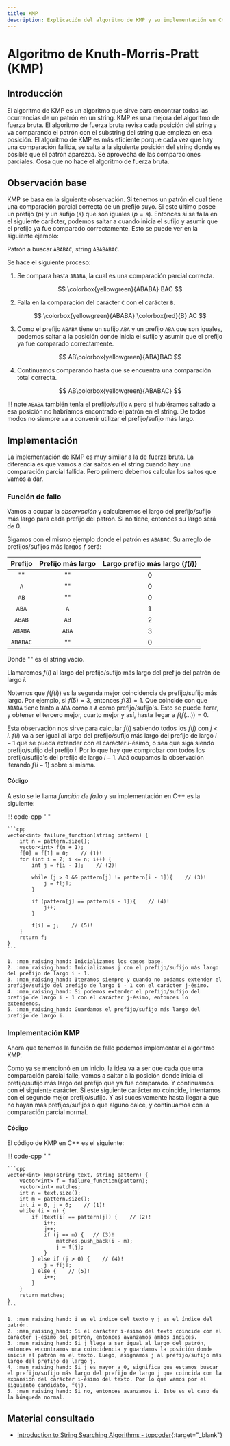 ```yaml
---
title: KMP
description: Explicación del algoritmo de KMP y su implementación en C++.
---
```


# Algoritmo de Knuth-Morris-Pratt (KMP)

## Introducción

El algoritmo de KMP es un algoritmo que sirve para encontrar todas las ocurrencias de un patrón en un string. KMP es una mejora del algoritmo de fuerza bruta. El algoritmo de fuerza bruta revisa cada posición del string y va comparando el patrón con el substring del string que empieza en esa posición. El algoritmo de KMP es más eficiente porque cada vez que hay una comparación fallida, se salta a la siguiente posición del string donde es posible que el patrón aparezca. Se aprovecha de las comparaciones parciales. Cosa que no hace el algoritmo de fuerza bruta.

## Observación base

KMP se basa en la siguiente observación. Si tenemos un patrón el cual tiene una comparación parcial correcta de un prefijo suyo. Si este último posee un prefijo ($p$) y un sufijo ($s$) que son iguales ($p = s$). Entonces si se falla en el siguiente carácter, podemos saltar a cuando inicia el sufijo y asumir que el prefijo ya fue comparado correctamente. Esto se puede ver en la siguiente ejemplo:

Patrón a buscar `ABABAC`, string `ABABABAC`.

Se hace el siguiente proceso:

1. Se compara hasta `ABABA`, la cual es una comparación parcial correcta.

    $$
        \colorbox{yellowgreen}{ABABA} BAC
    $$

2. Falla en la comparación del carácter `C` con el carácter `B`.

    $$
        \colorbox{yellowgreen}{ABABA} \colorbox{red}{B} AC
    $$

3. Como el prefijo `ABABA` tiene un sufijo `ABA` y un prefijo `ABA` que son iguales, podemos saltar a la posición donde inicia el sufijo y asumir que el prefijo ya fue comparado correctamente.

    $$
        AB\colorbox{yellowgreen}{ABA}BAC
    $$

4. Continuamos comparando hasta que se encuentra una comparación total correcta.

    $$
        AB\colorbox{yellowgreen}{ABABAC}
    $$

!!! note
    `ABABA` también tenía el prefijo/sufijo `A` pero si hubiéramos saltado a esa posición no habríamos encontrado el patrón en el string. De todos modos no siempre va a convenir utilizar el prefijo/sufijo más largo.

## Implementación

La implementación de KMP es muy similar a la de fuerza bruta. La diferencia es que vamos a dar saltos en el string cuando hay una comparación parcial fallida. Pero primero debemos calcular los saltos que vamos a dar. 


### Función de fallo

Vamos a ocupar la _observación_ y calcularemos el largo del prefijo/sufijo más largo para cada prefijo del patrón. Si no tiene, entonces su largo será de $0$. 

Sigamos con el mismo ejemplo donde el patrón es `ABABAC`. Su arreglo de prefijos/sufijos más largos $f$ será:

<center>

| Prefijo | Prefijo más largo | Largo prefijo más largo ($f(i)$)|
|:-------:|:-----------------:|:-------------------------------:|
|  ""     | ""                | 0                               |
| `A`     | ""                | 0                               |
| `AB`    | ""                | 0                               |
| `ABA`   | `A`               | 1                               |
| `ABAB`  | `AB`              | 2                               |
| `ABABA` | `ABA`             | 3                               |
| `ABABAC`| ""                | 0                               |

</center>

Donde "" es el string vacío.

Llamaremos $f(i)$ al largo del prefijo/sufijo más largo del prefijo del patrón de largo $i$. 

Notemos que $f(f(i))$ es la segunda mejor coincidencia de prefijo/sufijo más largo. Por ejemplo, si $f(5) = 3$, entonces $f(3) = 1$. Que coincide con que `ABABA` tiene tanto a `ABA` como a `A` como prefijo/sufijo's. Esto se puede iterar, y obtener el tercero mejor, cuarto mejor y así, hasta llegar a $f(f(\ldots)) = 0$.

Esta observación nos sirve para calcular $f(i)$ sabiendo todos los $f(j)$ con $j < i$. $f(i)$ va a ser igual al largo del prefijo/sufijo más largo del prefijo de largo $i - 1$ que se pueda extender con el carácter $i$-ésimo, o sea que siga siendo prefijo/sufijo del prefijo $i$. Por lo que hay que comprobar con todos los prefijo/sufijo's del prefijo de largo $i - 1$. Acá ocupamos la observación iterando $f(i-1)$ sobre si misma. 

#### Código

A esto se le llama _función de fallo_ y su implementación en C++ es la siguiente:

!!! code-cpp " "

    ```cpp
    vector<int> failure_function(string pattern) {
        int n = pattern.size();
        vector<int> f(n + 1);
        f[0] = f[1] = 0;    // (1)!
        for (int i = 2; i <= n; i++) {
            int j = f[i - 1];    // (2)!
            
            while (j > 0 && pattern[j] != pattern[i - 1]){    // (3)!
                j = f[j];
            }
            
            if (pattern[j] == pattern[i - 1]){    // (4)!
                j++;
            }
            
            f[i] = j;    // (5)!
        }
        return f;
    }
    ```

    1. :man_raising_hand: Inicializamos los casos base.
    2. :man_raising_hand: Inicializamos j con el prefijo/sufijo más largo del prefijo de largo i - 1.
    3. :man_raising_hand: Iteramos siempre y cuando no podamos extender el prefijo/sufijo del prefijo de largo i - 1 con el carácter j-ésimo.
    4. :man_raising_hand: Si podemos extender el prefijo/sufijo del prefijo de largo i - 1 con el carácter j-ésimo, entonces lo extendemos.
    5. :man_raising_hand: Guardamos el prefijo/sufijo más largo del prefijo de largo i.

### Implementación KMP

Ahora que tenemos la función de fallo podemos implementar el algoritmo KMP. 

Como ya se mencionó en un inicio, la idea va a ser que cada que una comparación parcial falle, vamos a saltar a la posición donde inicia el prefijo/sufijo más largo del prefijo que ya fue comparado. Y continuamos con el siguiente carácter. Si este siguiente carácter no coincide, intentamos con el segundo mejor prefijo/sufijo. Y así sucesivamente hasta llegar a que no hayan más prefijos/sufijos o que alguno calce, y continuamos con la comparación parcial normal.

#### Código

El código de KMP en C++ es el siguiente:

!!! code-cpp " "

    ```cpp
    vector<int> kmp(string text, string pattern) {
        vector<int> f = failure_function(pattern);
        vector<int> matches;
        int n = text.size();
        int m = pattern.size();
        int i = 0, j = 0;    // (1)!
        while (i < n) {
            if (text[i] == pattern[j]) {    // (2)!
                i++;
                j++;
                if (j == m) {   // (3)!
                    matches.push_back(i - m);
                    j = f[j];
                }
            } else if (j > 0) {    // (4)!
                j = f[j];
            } else {    // (5)!
                i++;
            }
        }
        return matches;
    }
    ```

    1. :man_raising_hand: i es el índice del texto y j es el índice del patrón.
    2. :man_raising_hand: Si el carácter i-ésimo del texto coincide con el carácter j-ésimo del patrón, entonces avanzamos ambos índices. 
    3. :man_raising_hand: Si j llega a ser igual al largo del patrón, entonces encontramos una coincidencia y guardamos la posición donde inicia el patrón en el texto. Luego, asignamos j al prefijo/sufijo más largo del prefijo de largo j.
    4. :man_raising_hand: Si j es mayor a 0, significa que estamos buscar el prefijo/sufijo más largo del prefijo de largo j que coincida con la expansión del carácter i-ésimo del texto. Por lo que vamos por el siguiente candidato, f(j). 
    5. :man_raising_hand: Si no, entonces avanzamos i. Este es el caso de la búsqueda normal.


## Material consultado

* [Introduction to String Searching Algorithms - topcoder](https://www.topcoder.com/thrive/articles/Introduction%20to%20String%20Searching%20Algorithms){:target="_blank"}